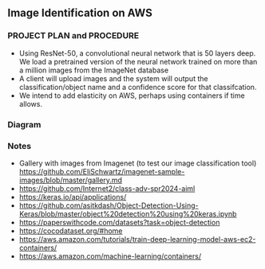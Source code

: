 ## Image Identification on AWS
### PROJECT PLAN and PROCEDURE

- Using ResNet-50, a convolutional neural network that is 50 layers deep. We load a pretrained version of the neural network trained on more than a million images from the ImageNet database
- A client will upload images and the system will output the classification/object name and a confidence score for that classifcation.
- We intend to add elasticity on AWS, perhaps using containers if time allows.


### Diagram








### Notes
- Gallery with images from Imagenet (to test our image classification tool) https://github.com/EliSchwartz/imagenet-sample-images/blob/master/gallery.md
- https://github.com/Internet2/class-adv-spr2024-aiml
- https://keras.io/api/applications/
- https://github.com/asitkdash/Object-Detection-Using-Keras/blob/master/object%20detection%20using%20keras.ipynb
- https://paperswithcode.com/datasets?task=object-detection
- https://cocodataset.org/#home
- https://aws.amazon.com/tutorials/train-deep-learning-model-aws-ec2-containers/
- https://aws.amazon.com/machine-learning/containers/
